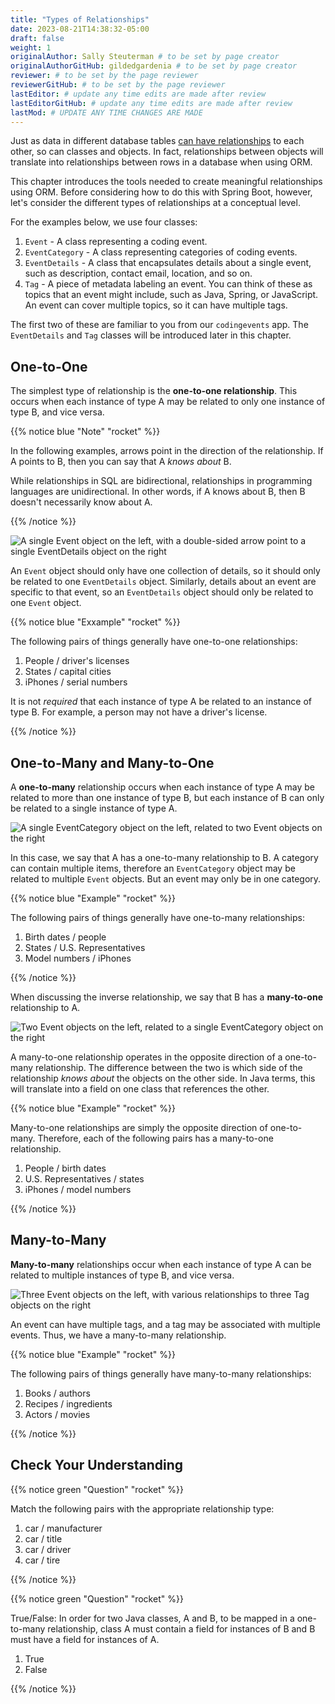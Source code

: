 ```yaml
---
title: "Types of Relationships"
date: 2023-08-21T14:38:32-05:00
draft: false
weight: 1
originalAuthor: Sally Steuterman # to be set by page creator
originalAuthorGitHub: gildedgardenia # to be set by page creator
reviewer: # to be set by the page reviewer
reviewerGitHub: # to be set by the page reviewer
lastEditor: # update any time edits are made after review
lastEditorGitHub: # update any time edits are made after review
lastMod: # UPDATE ANY TIME CHANGES ARE MADE
---
```


Just as data in different database tables [can have relationships](https://education.launchcode.org/SQL/chapters/mysql-part-2/relationships.html#one-to-many-relationships) to each other, so can classes and objects. In fact, relationships between objects will translate into relationships between rows in a database when using ORM. 

This chapter introduces the tools needed to create meaningful relationships using ORM. Before considering how to do this with Spring Boot, however, let's consider the different types of relationships at a conceptual level. 

For the examples below, we use four classes:

1. `Event` - A class representing a coding event.
1. `EventCategory` - A class representing categories of coding events.
1. `EventDetails` - A class that encapsulates details about a single event, such as description, contact email, location, and so on.
1. `Tag` - A piece of metadata labeling an event. You can think of these as topics that an event might include, such as Java, Spring, or JavaScript. An event can cover multiple topics, so it can have multiple tags.

The first two of these are familiar to you from our `codingevents` app. The `EventDetails` and `Tag` classes will be introduced later in this chapter.

## One-to-One

The simplest type of relationship is the **one-to-one relationship**. This occurs when each instance of type A may be related to only one instance of type B, and vice versa.

{{% notice blue "Note" "rocket" %}}

   In the following examples, arrows point in the direction of the relationship. If A points to B, then you can say that A *knows about* B.

   While relationships in SQL are bidirectional, relationships in programming languages are unidirectional. In other words, if A knows about B, then B doesn't necessarily know about A.

{{% /notice %}}

![A single Event object on the left, with a double-sided arrow point to a single EventDetails object on the right](pictures/one-to-one.png)

An `Event` object should only have one collection of details, so it should only be related to one `EventDetails` object. Similarly, details about an event are specific to that event, so an `EventDetails` object should only be related to one `Event` object.

{{% notice blue "Exxample" "rocket" %}}

   The following pairs of things generally have one-to-one relationships:

   1. People / driver's licenses
   1. States / capital cities
   1. iPhones / serial numbers

   It is not *required* that each instance of type A be related to an instance of type B. For example, a person may not have a driver's license.

{{% /notice %}}

## One-to-Many and Many-to-One

A **one-to-many** relationship occurs when each instance of type A may be related to more than one instance of type B, but each instance of B can only be related to a single instance of type A.

![A single EventCategory object on the left, related to two Event objects on the right](pictures/one-to-many.png)

In this case, we say that A has a one-to-many relationship to B. A category can contain multiple items, therefore an `EventCategory` object may be related to multiple `Event` objects. But an event may only be in one category.

{{% notice blue "Example" "rocket" %}}

   The following pairs of things generally have one-to-many relationships:

   1. Birth dates / people
   1. States / U.S. Representatives
   1. Model numbers / iPhones

{{% /notice %}}

When discussing the inverse relationship, we say that B has a **many-to-one** relationship to A.

![Two Event objects on the left, related to a single EventCategory object on the right](pictures/many-to-one.png)

A many-to-one relationship operates in the opposite direction of a one-to-many relationship. The difference between the two is which side of the relationship *knows about* the objects on the other side. In Java terms, this will translate into a field on one class that references the other.

{{% notice blue "Example" "rocket" %}}

   Many-to-one relationships are simply the opposite direction of one-to-many. Therefore, each of the following pairs has a many-to-one relationship.

   1. People / birth dates
   1. U.S. Representatives / states
   1. iPhones / model numbers

{{% /notice %}}

## Many-to-Many

**Many-to-many** relationships occur when each instance of type A can be related to multiple instances of type B, and vice versa. 

![Three Event objects on the left, with various relationships to three Tag objects on the right](pictures/many-to-many.png)

An event can have multiple tags, and a tag may be associated with multiple events. Thus, we have a many-to-many relationship.

{{% notice blue "Example" "rocket" %}}

   The following pairs of things generally have many-to-many relationships:

   1. Books / authors
   1. Recipes / ingredients
   1. Actors / movies

{{% /notice %}}

## Check Your Understanding

{{% notice green "Question" "rocket" %}}

   Match the following pairs with the appropriate relationship type:

   1. car / manufacturer
   1. car / title
   1. car / driver 
   1. car / tire

{{% /notice %}}

<!-- Solution: a. many-to-one, b. one-to-one, c. many-to-many, d. one-to-many -->

{{% notice green "Question" "rocket" %}}

   True/False: In order for two Java classes, A and B, to be mapped in a one-to-many relationship, class A must 
   contain a field for instances of B and B must have a field for instances of A.

   1. True
   1. False

{{% /notice %}}

<!-- Solution: False, A one-to-many relationship may be present without B containing a field A. -->